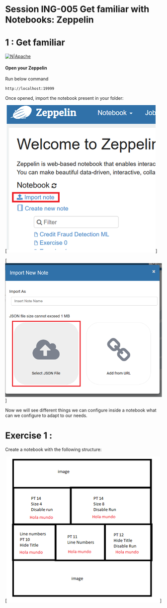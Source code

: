 # Session ING-005 Get familiar with Notebooks: Zeppelin
# 1 : Get familiar

[![N|Apache](https://www.nobleprog.es/sites/hitrahr/files/category_images/height100_scale/apache_zeppelin_training.png?t=0b7d8a8e)](https://zeppelin.apache.org/)




#### Open your Zeppelin
Run below command 

```bash
http://localhost:19999
```
Once opened, import the notebook present in your folder:

[![Zeppelin](../images/zeppelin_1.png)]

[![Zeppelin](../images/zeppelin_2.png)]

Now we will see different things we can configure inside a notebook what can we configure to adapt to our needs.

# Exercise 1 : 

Create a notebook with the following structure:

[![Zeppelin](../images/zeppelin_3.png)]

